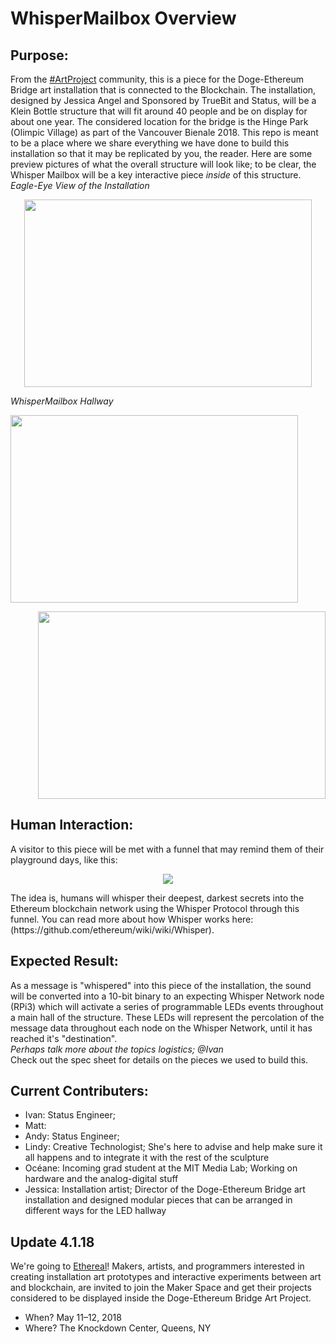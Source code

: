 # WhisperMailbox Overview

## Purpose: 
From the [#ArtProject](https://medium.com/truebit/statements-on-creative-alliances-and-integrated-participation-6afdead8786a) community, this is a piece for the Doge-Ethereum Bridge art installation that is connected to the Blockchain. The installation, designed by Jessica Angel and Sponsored by TrueBit and Status, will be a Klein Bottle structure that will fit around 40 people and be on display for about one year. The considered location for the bridge is the Hinge Park (Olimpic Village) as part of the Vancouver Bienale 2018. This repo is meant to be a place where we share everything we have done to build this installation so that it may be replicated by you, the reader. 
Here are some preview pictures of what the overall structure will look like; to be clear, the Whisper Mailbox will be a key interactive piece *inside* of this structure. 
<br>
*Eagle-Eye View of the Installation*
<p align="center">
  <img width="460" height="300" src="https://github.com/oceaneboulais/WhisperMailbox/blob/master/img/top_view.jpg">
</p>

*WhisperMailbox Hallway*
<p align="left">
  <img  width="460" height="300" src="https://github.com/oceaneboulais/WhisperMailbox/blob/master/img/hallway.jpg"
   >

<p align="right">
  <img  width="460" height="300" src="https://github.com/oceaneboulais/WhisperMailbox/blob/master/img/eagle_eye_hallway.jpg">
</p>



## Human Interaction: 
A visitor to this piece will be met with a funnel that may remind them of their playground days, like this:
<p align="center">
  <img src="http://littletikescommercial.com/wp-content/uploads/2014/11/SeigelSoccer-TN-329.jpg">
</p>
 The idea is, humans will whisper their deepest, darkest secrets into the Ethereum blockchain network using the Whisper Protocol through this funnel. You can read more about how Whisper works here: (https://github.com/ethereum/wiki/wiki/Whisper). 

## Expected Result: 
As a message is "whispered" into this piece of the installation, the sound will be converted into a 10-bit binary to an expecting Whisper Network node (RPi3) which will activate a series of programmable LEDs events throughout a main hall of the structure. These LEDs will represent the percolation of the message data throughout each node on the Whisper Network, until it has reached it's "destination".
<br>*Perhaps talk more about the topics logistics; @Ivan*
<br>Check out the spec sheet for details on the pieces we used to build this.

## Current Contributers: 
  - Ivan: Status Engineer; 
  - Matt:
  - Andy: Status Engineer; 
  - Lindy: Creative Technologist; She's here to advise and help make sure it all happens and to integrate it with the rest of the sculpture
  - Océane: Incoming grad student at the MIT Media Lab; Working on hardware and the analog-digital stuff
  - Jessica: Installation artist; Director of the Doge-Ethereum Bridge art installation and designed modular pieces that can be arranged in different ways for the LED hallway
  
  
 ## Update 4.1.18
We're going to [Ethereal](https://medium.com/artproject-truebit/maker-space-ethereal-summit-1c3bf1224203)! Makers, artists, and programmers interested in creating installation art prototypes and interactive experiments between art and blockchain, are invited to join the Maker Space and get their projects considered to be displayed inside the Doge-Ethereum Bridge Art Project.
- When? May 11–12, 2018
- Where? The Knockdown Center, Queens, NY



